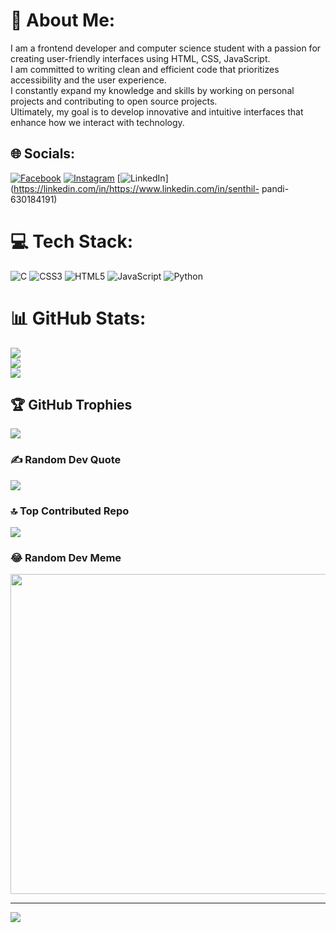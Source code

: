 # 💫 About Me:
I am a frontend developer and computer science student with a passion for creating user-friendly interfaces using HTML, CSS, JavaScript.<br> I am committed to writing clean and efficient code that prioritizes accessibility and the user experience.<br>I constantly expand my knowledge and skills by working on personal projects and contributing to open source projects.<br> Ultimately, my goal is to develop innovative and intuitive interfaces that enhance how we interact with technology.


## 🌐 Socials:
[![Facebook](https://img.shields.io/badge/Facebook-%231877F2.svg?logo=Facebook&logoColor=white)](https://facebook.com/https://www.facebook.com/senthil.pandi.71697/) [![Instagram](https://img.shields.io/badge/Instagram-%23E4405F.svg?logo=Instagram&logoColor=white)](https://instagram.com/https://www.instagram.com/senthil__sp/) [![LinkedIn](https://img.shields.io/badge/LinkedIn-%230077B5.svg?logo=linkedin&logoColor=white)](https://linkedin.com/in/https://www.linkedin.com/in/senthil- pandi-630184191) 

# 💻 Tech Stack:
![C](https://img.shields.io/badge/c-%2300599C.svg?style=for-the-badge&logo=c&logoColor=white) ![CSS3](https://img.shields.io/badge/css3-%231572B6.svg?style=for-the-badge&logo=css3&logoColor=white) ![HTML5](https://img.shields.io/badge/html5-%23E34F26.svg?style=for-the-badge&logo=html5&logoColor=white) ![JavaScript](https://img.shields.io/badge/javascript-%23323330.svg?style=for-the-badge&logo=javascript&logoColor=%23F7DF1E) ![Python](https://img.shields.io/badge/python-3670A0?style=for-the-badge&logo=python&logoColor=ffdd54)
# 📊 GitHub Stats:
![](https://github-readme-stats.vercel.app/api?username=senthilsp41&theme=gruvbox&hide_border=false&include_all_commits=false&count_private=false)<br/>
![](https://github-readme-streak-stats.herokuapp.com/?user=senthilsp41&theme=gruvbox&hide_border=false)<br/>
![](https://github-readme-stats.vercel.app/api/top-langs/?username=senthilsp41&theme=gruvbox&hide_border=false&include_all_commits=false&count_private=false&layout=compact)

## 🏆 GitHub Trophies
![](https://github-profile-trophy.vercel.app/?username=senthilsp41&theme=juicyfresh&no-frame=false&no-bg=false&margin-w=4)

### ✍️ Random Dev Quote
![](https://quotes-github-readme.vercel.app/api?type=horizontal&theme=radical)

### 🔝 Top Contributed Repo
![](https://github-contributor-stats.vercel.app/api?username=senthilsp41&limit=5&theme=gruvbox&combine_all_yearly_contributions=true)

### 😂 Random Dev Meme
<img src="https://rm.up.railway.app/" width="512px"/>

---
[![](https://visitcount.itsvg.in/api?id=senthilsp41&icon=0&color=7)](https://visitcount.itsvg.in)

<!-- Proudly created with GPRM ( https://gprm.itsvg.in ) -->
